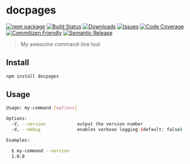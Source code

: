 # docpages

[![npm package][npm-img]][npm-url]
[![Build Status][build-img]][build-url]
[![Downloads][downloads-img]][downloads-url]
[![Issues][issues-img]][issues-url]
[![Code Coverage][codecov-img]][codecov-url]
[![Commitizen Friendly][commitizen-img]][commitizen-url]
[![Semantic Release][semantic-release-img]][semantic-release-url]

> My awesome command-line tool

## Install

```bash
npm install docpages
```

## Usage

```bash
Usage: my-command [options]

Options:
  -V, --version            output the version number
  -d, --debug              enables verbose logging (default: false)

Examples:

  $ my-command --version
  1.0.0
```

[build-img]: https://github.com/spacerat/docpages/actions/workflows/release.yml/badge.svg
[build-url]: https://github.com/spacerat/docpages/actions/workflows/release.yml
[downloads-img]: https://img.shields.io/npm/dt/docpages
[downloads-url]: https://www.npmtrends.com/docpages
[npm-img]: https://img.shields.io/npm/v/docpages
[npm-url]: https://www.npmjs.com/package/docpages
[issues-img]: https://img.shields.io/github/issues/spacerat/docpages
[issues-url]: https://github.com/spacerat/docpages/issues
[codecov-img]: https://codecov.io/gh/spacerat/docpages/branch/main/graph/badge.svg
[codecov-url]: https://codecov.io/gh/spacerat/docpages
[semantic-release-img]: https://img.shields.io/badge/%20%20%F0%9F%93%A6%F0%9F%9A%80-semantic--release-e10079.svg
[semantic-release-url]: https://github.com/semantic-release/semantic-release
[commitizen-img]: https://img.shields.io/badge/commitizen-friendly-brightgreen.svg
[commitizen-url]: http://commitizen.github.io/cz-cli/
